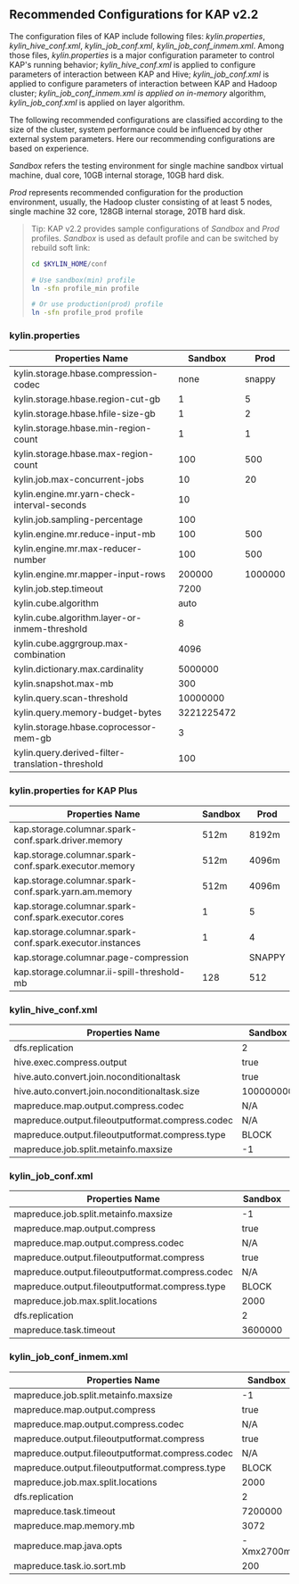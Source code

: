 ## Recommended Configurations for KAP v2.2

The configuration files of KAP include following files: *kylin.properties*, *kylin_hive_conf.xml*, *kylin_job_conf.xml*, *kylin_job_conf_inmem.xml*. Among those files, *kylin.properties* is a major configuration parameter to control KAP's running behavior; *kylin_hive_conf.xml* is applied to configure parameters of interaction between KAP and Hive; *kylin_job_conf.xml* is applied to configure parameters of interaction between KAP and Hadoop cluster; *kylin_job_conf_inmem.xml is applied on in-memory* algorithm, *kylin_job_conf.xml* is applied on layer algorithm.

The following recommended configurations are classified according to the size of the cluster, system performance could be influenced by other external system parameters. Here our recommending configurations are based on experience.

*Sandbox* refers the testing environment for single machine sandbox virtual machine, dual core, 10GB internal storage, 10GB hard disk.

*Prod* represents recommended configuration for the production environment, usually, the Hadoop cluster consisting of at least 5 nodes, single machine 32 core, 128GB internal storage, 20TB hard disk.

> Tip: KAP v2.2 provides sample configurations of *Sandbox* and *Prod* profiles. *Sandbox* is used as default profile and can be switched by rebuild soft link:
>
> ```bash
> cd $KYLIN_HOME/conf
>
> # Use sandbox(min) profile
> ln -sfn profile_min profile
>
> # Or use production(prod) profile
> ln -sfn profile_prod profile
> ```

### kylin.properties

| Properties Name                          | Sandbox    | Prod    |
| ---------------------------------------- | ---------- | ------- |
| kylin.storage.hbase.compression-codec    | none       | snappy  |
| kylin.storage.hbase.region-cut-gb        | 1          | 5       |
| kylin.storage.hbase.hfile-size-gb        | 1          | 2       |
| kylin.storage.hbase.min-region-count     | 1          | 1       |
| kylin.storage.hbase.max-region-count     | 100        | 500     |
| kylin.job.max-concurrent-jobs            | 10         | 20      |
| kylin.engine.mr.yarn-check-interval-seconds | 10         |         |
| kylin.job.sampling-percentage            | 100        |         |
| kylin.engine.mr.reduce-input-mb          | 100        | 500     |
| kylin.engine.mr.max-reducer-number       | 100        | 500     |
| kylin.engine.mr.mapper-input-rows        | 200000     | 1000000 |
| kylin.job.step.timeout                   | 7200       |         |
| kylin.cube.algorithm                     | auto       |         |
| kylin.cube.algorithm.layer-or-inmem-threshold | 8          |         |
| kylin.cube.aggrgroup.max-combination     | 4096       |         |
| kylin.dictionary.max.cardinality         | 5000000    |         |
| kylin.snapshot.max-mb                    | 300        |         |
| kylin.query.scan-threshold               | 10000000   |         |
| kylin.query.memory-budget-bytes          | 3221225472 |         |
| kylin.storage.hbase.coprocessor-mem-gb   | 3          |         |
| kylin.query.derived-filter-translation-threshold | 100        |         |


### kylin.properties for KAP Plus

| Properties Name                          | Sandbox | Prod   |
| ---------------------------------------- | ------- | ------ |
| kap.storage.columnar.spark-conf.spark.driver.memory | 512m    | 8192m  |
| kap.storage.columnar.spark-conf.spark.executor.memory | 512m    | 4096m  |
| kap.storage.columnar.spark-conf.spark.yarn.am.memory | 512m    | 4096m  |
| kap.storage.columnar.spark-conf.spark.executor.cores | 1       | 5      |
| kap.storage.columnar.spark-conf.spark.executor.instances | 1       | 4      |
| kap.storage.columnar.page-compression    |         | SNAPPY |
| kap.storage.columnar.ii-spill-threshold-mb | 128     | 512    |




### kylin_hive_conf.xml

| Properties Name                          | Sandbox   | Prod                                     |
| ---------------------------------------- | --------- | ---------------------------------------- |
| dfs.replication                          | 2         |                                          |
| hive.exec.compress.output                | true      |                                          |
| hive.auto.convert.join.noconditionaltask | true      |                                          |
| hive.auto.convert.join.noconditionaltask.size | 100000000 |                                          |
| mapreduce.map.output.compress.codec      | N/A       | org.apache.hadoop.io.compress.SnappyCodec |
| mapreduce.output.fileoutputformat.compress.codec | N/A       | org.apache.hadoop.io.compress.SnappyCodec |
| mapreduce.output.fileoutputformat.compress.type | BLOCK     |                                          |
| mapreduce.job.split.metainfo.maxsize     | -1        |                                          |

### kylin_job_conf.xml

| Properties Name                          | Sandbox | Prod                                     |
| ---------------------------------------- | ------- | ---------------------------------------- |
| mapreduce.job.split.metainfo.maxsize     | -1      |                                          |
| mapreduce.map.output.compress            | true    |                                          |
| mapreduce.map.output.compress.codec      | N/A     | org.apache.hadoop.io.compress.SnappyCodec |
| mapreduce.output.fileoutputformat.compress | true    |                                          |
| mapreduce.output.fileoutputformat.compress.codec | N/A     | org.apache.hadoop.io.compress.SnappyCodec |
| mapreduce.output.fileoutputformat.compress.type | BLOCK   |                                          |
| mapreduce.job.max.split.locations        | 2000    |                                          |
| dfs.replication                          | 2       |                                          |
| mapreduce.task.timeout                   | 3600000 |                                          |

### kylin_job_conf_inmem.xml

| Properties Name                          | Sandbox   | Prod                                     |
| ---------------------------------------- | --------- | ---------------------------------------- |
| mapreduce.job.split.metainfo.maxsize     | -1        |                                          |
| mapreduce.map.output.compress            | true      |                                          |
| mapreduce.map.output.compress.codec      | N/A       | org.apache.hadoop.io.compress.SnappyCodec |
| mapreduce.output.fileoutputformat.compress | true      |                                          |
| mapreduce.output.fileoutputformat.compress.codec | N/A       | org.apache.hadoop.io.compress.SnappyCodec |
| mapreduce.output.fileoutputformat.compress.type | BLOCK     |                                          |
| mapreduce.job.max.split.locations        | 2000      |                                          |
| dfs.replication                          | 2         |                                          |
| mapreduce.task.timeout                   | 7200000   |                                          |
| mapreduce.map.memory.mb                  | 3072      | 4096                                     |
| mapreduce.map.java.opts                  | -Xmx2700m | -Xmx3700m                                |
| mapreduce.task.io.sort.mb                | 200       | 200                                      |
